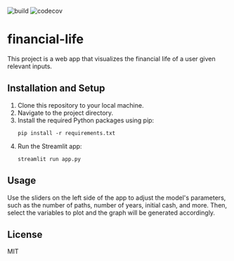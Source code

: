 ![build](https://github.com/joel-becker/financial-life/actions/workflows/python-app.yml/badge.svg)
![codecov](https://codecov.io/gh/joel-becker/financial-life/branch/main/graph/badge.svg)


# financial-life

This project is a web app that visualizes the financial life of a user given relevant inputs.

## Installation and Setup

1. Clone this repository to your local machine.
2. Navigate to the project directory.
3. Install the required Python packages using pip:
    ```
    pip install -r requirements.txt
    ```
4. Run the Streamlit app:
    ```
    streamlit run app.py
    ```

## Usage

Use the sliders on the left side of the app to adjust the model's parameters, such as the number of paths, number of years, initial cash, and more. Then, select the variables to plot and the graph will be generated accordingly.

## License

MIT
